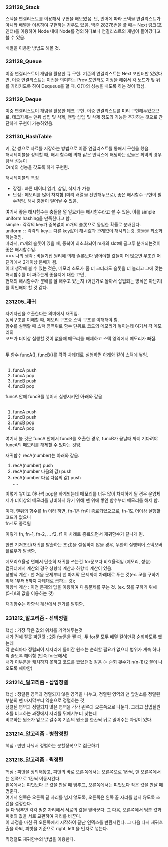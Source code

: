 <H3>231128_Stack</H3>
스택을 연결리스트를 이용해서 구현을 해보았음.
단, 언어에 따라 스택을 연결리스트가 아니라 배열을 이용하여 구현하는 경우도 있음.
백준 28278번을 풀 때는 Next 링크(포인터)를 이용하여 Node 내에 Node를 정의하다보니
연결리스트의 개념이 들어갔다고 볼 수 있음.

배열을 이용한 방법도 해볼 것.

<H3>231128_Queue</H3>
이중 연결리스트이 개념을 활용한 큐 구현.
기존의 연결리스트는 Next 포인터만 있었다면, 이중 연결리스트는 이전을 의미하는 Prev 포인터도
지정을 해줘서 각 노드가 앞 뒤를 가리키도록 하여 Dequeue를 할 때, O(1)의 성능을 내도록 하는 것이 핵심.

<H3>231129_Deque</H3>
이중 연결리스트이 개념을 활용한 데크 구현.
이중 연결리스트를 미리 구현해두었으므로, 데크자체는 맨뒤 삽입 및 삭제, 맨앞 삽입 및 삭제 정도의 기능만
추가하는 것으로 간단하게 구현이 가능하였음.

<H3>231130_HashTable</H3>
키, 값 쌍으로 자료를 저장하는 방법으로 이중 연결리스트를 통해서 구현을 했음.<br/>
해시테이블을 정의할 때, 해시 함수에 의해 같은 인덱스에 해당하는 값들은 최악의 경우 탐색 성능이 <br/>
O(n)의 성능을 갖도록 하게 구현됨.<br/>

해시테이블의 특징
- 장점 : 빠른 데이터 읽기, 삽입, 삭제가 가능
- 단점 : 메모리를 많이 차지함 (미리 배열을 선언해두므로), 좋은 해시함수 구현이 필수적임.
         해시 충돌이 일어날 수 있음.

여기서 좋은 해시함수는 충돌을 덜 일으키는 해시함수라고 볼 수 있음. 이를 simple uniform hashing을 만족한다고 함.<br/>
simple : 각각의 key가 중복없이 m개의 슬롯으로 동일한 확률로 분배된다.<br/>
uniform : : 각각의 key는 다른 key값이 해시값과 관계없이 해시되는것. 충돌을 최소화 하는것임.<br/>
따라서, m개의 슬롯이 있을 때, 중복이 최소화되어 m개의 slot에 골고루 분배되는것이 좋은 해시함수임.<br/>
==> 나의 생각 : 비둘기집 원리에 의해 슬롯보다 넣어야할 값들이 더 많으면 무조건 어딘가에서 2개이상 분배가 됨.<br/>
                이때 생각해 볼 수 있는 것은, 메모리 소모가 좀 더 크더라도 슬롯을 더 늘리고 그에 맞는 해시함수를 더 짜주는게 좋을지에 대한 고민,<br/>
                현재의 해시함수가 분배를 잘 해주고 있는지 (어딘가로 몰아서 삽입되는 방식은 아닌지)를 확인해야 할 것 같다.



<H3>231205_재귀</H3>
자기자신을 호출한다는 의미에서 재귀임.<br>
동작구조를 이해할 때, 메모리 구조중 스택 구조를 이해해야 함.<br>
함수를 실행할 때 스택 영역위로 함수 단위로 코드의 메모리가 쌓이는데 여기서 각 메모리의<br>
코드가 더이상 실행할 것이 없을때 메모리를 해제하고 스택 영역에서 메모리가 빠짐.<br><br>

두 함수 funcA(), funcB()를 각각 차례대로 실행하면 아래와 같이 스택에 쌓임.<br><br>

1. funcA push<br>
2. funcA pop<br>
3. funcB push<br>
4. funcB pop

funcA 안에 funcB를 넣어서 실행시키면 아래와 같음<br><br>

1. funcA push<br>
2. funcB push<br>
3. funcB pop<br>
4. funcA pop<br>

여기서 볼 것은 funcA 안에서 funcB를 호출한 경우, funcB가 끝날때 까지 기다려야 funcA의 메모리를
해제할 수 있다는 것임.


재귀함수 recA(number)는 아래와 같음.<br>

1. recA(number) push<br>
2. recA(number 다음의 값) push<br>
3. recA(number 다음 다음의 값) push<br>
....<br>

이렇게 쌓이고 하나씩 pop을 하게되는데 메모리를 너무 많이 차지하게 될 경우 운영체제가 더이상의 메모리를 낭비하지 않기 위해 맨 위에 쌓인 함수부터 메모리를 해제 함.<br>

이때, 맨위의 함수를 fn 이라 하면, fn-1은 fn이 종료되었으므로, fn-1도 더이상 실행할 코드가 없으니<br>
fn-1도 종료됨<br>

이렇게 fn, fn-1, fn-2, ... f2, f1 이 차례로 종료되면서 재귀함수가 끝나게 됨.<br>

한편 기저조건(재귀를 탈출하는 조건)을 설정하지 않을 경우, 무한히 실행되어 스택오버플로우가 발생함.<br>

메모리효율성 면에서 단순히 재귀를 쓰는건 for문보다 비효율적임 (메모리, 성능)<br>
컴퓨터에서 계산의 경우 상향식 계산과 하향식 계산이 있음.<br>
상향식 계산 : 맨 처음 문제부터 맨 마지막 문제까지 차례대로 푸는 것(ex. 5!를 구하기 위해 1부터 5까지 차례대로 곱하는 것);<br>
하향식 계산 : 이전 문제의 답을 이용하여 다음문제를 푸는 것. (ex. 5!를 구하기 위해 (5-1)!의 값을 이용하는 것)<br>

재귀함수는 하향식 계산에서 진가를 발휘함.<br/>

<H3>231212_알고리즘 - 선택정렬</H3>
핵심 : 가장 작은 값의 위치를 기억해두는것<br/>
내가 전에 잘못 짜던것 : 2중 for문을 짤 때, 두 for문 모두 배열 길이만큼 순회하도록 했는데<br/>
각 순회마다 정렬되어 제자리에 들어간 원소는 순회할 필요가 없으니 범위가 계속 하나씩 줄도록 해야함 (안쪽 for문에서)<br/>
내가 이부분을 캐치하지 못하고 코드를 짰었던것 같음 (= 순회 횟수가 n(n-1)/2 꼴이 나오도록 해야함)

<H3>231214_알고리즘 - 삽입정렬</H3>
핵심 : 정렬된 영역과 정렬되지 않은 영역을 나누고, 정렬된 영역의 맨 앞원소를 정렬된 부분의 맨 마지막부터 역순으로 정렬하는 것<br/>
정렬된 영역과 정렬되지 않은 영역을 각각 왼쪽과 오른쪽으로 나눈다. 그리고 삽입될원소를 비교하는 과정에서 자리를 뒤에서부터 찾는데<br/>
비교하는 원소가 앞으로 갈수록 기존의 원소를 한칸씩 뒤로 밀어주는 과정이 있다.

<H3>231214_알고리즘 - 병합정렬</H3>
핵심 : 반반 나눠서 정렬하는 분할정복으로 접근하기

<H3>231218_알고리즘 - 퀵정렬</H3>
핵심 : 피벗을 정의해놓고, 피벗의 바로 오른쪽에서는 오른쪽으로 1칸씩, 맨 오른쪽에서는 왼쪽으로 1칸씩 이동시킨다.<br/>
왼쪽에서는 피벗보다 큰 값을 만날 때 멈추고, 오른쪽에서는 피벗보다 작은 값을 만날 때 멈춘다.<br/>
여기서 왼쪽은 오른쪽 끝 자리를 넘지 않도록, 오른쪽은 왼쪽 끝 자리를 넘지 않도록 조건을 설정한다.<br/>
둘 다 멈추면 각각 멈춘 자리에서 서로의 값을 맞바꾼다. 그 다음, 오른쪽에서 멈춘 값과 피벗의 값을 서로 교환하여 자리를 바꾼다.<br/>
이 과정을 마친 뒤 오른쪽에서 시작하여 끝난 인덱스를 반환시킨다. 그 다음 다시 재귀호출을 하되, 피벗을 기준으로 right, left 을 인자로 넣는다.<br/>

퀵정렬도 재귀함수의 방법을 이용한다.